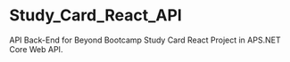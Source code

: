 # Study_Card_React_API
API Back-End for Beyond Bootcamp Study Card React Project in APS.NET Core Web API.
